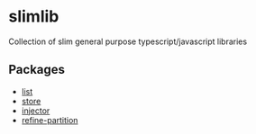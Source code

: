# slimlib
Collection of slim general purpose typescript/javascript libraries

## Packages
- [list](./list/README.md)
- [store](./store/README.md)
- [injector](./injector/README.md)
- [refine-partition](./refine-partition/README.md)